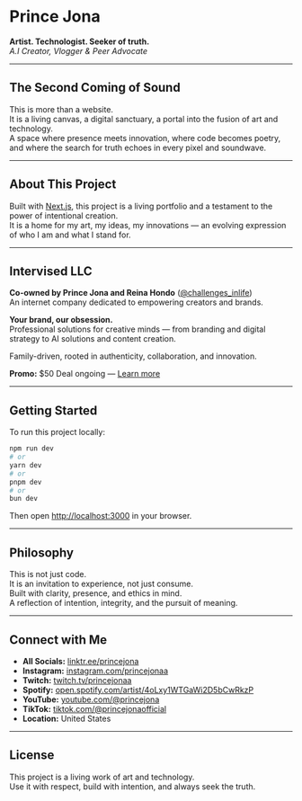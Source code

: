 # Prince Jona

**Artist. Technologist. Seeker of truth.**  
*A.I Creator, Vlogger & Peer Advocate*

---

## The Second Coming of Sound

This is more than a website.  
It is a living canvas, a digital sanctuary, a portal into the fusion of art and technology.  
A space where presence meets innovation, where code becomes poetry,  
and where the search for truth echoes in every pixel and soundwave.

---

## About This Project

Built with [Next.js](https://nextjs.org), this project is a living portfolio and a testament to the power of intentional creation.  
It is a home for my art, my ideas, my innovations — an evolving expression of who I am and what I stand for.

---

## Intervised LLC

**Co-owned by Prince Jona and Reina Hondo** ([@challenges_inlife](https://instagram.com/challenges_inlife))  
An internet company dedicated to empowering creators and brands.

**Your brand, our obsession.**  
Professional solutions for creative minds — from branding and digital strategy to AI solutions and content creation.

Family-driven, rooted in authenticity, collaboration, and innovation.

**Promo:** $50 Deal ongoing — [Learn more](https://square.link/u/mSfBAvKJ?src=sheet)

---

## Getting Started

To run this project locally:

```bash
npm run dev
# or
yarn dev
# or
pnpm dev
# or
bun dev
```

Then open [http://localhost:3000](http://localhost:3000) in your browser.

---

## Philosophy

This is not just code.  
It is an invitation to experience, not just consume.  
Built with clarity, presence, and ethics in mind.  
A reflection of intention, integrity, and the pursuit of meaning.

---

## Connect with Me

- **All Socials:** [linktr.ee/princejona](https://linktr.ee/princejona)
- **Instagram:** [instagram.com/princejonaa](https://instagram.com/princejonaa)
- **Twitch:** [twitch.tv/princejonaa](https://twitch.tv/princejonaa)
- **Spotify:** [open.spotify.com/artist/4oLxy1WTGaWi2D5bCwRkzP](https://open.spotify.com/artist/4oLxy1WTGaWi2D5bCwRkzP)
- **YouTube:** [youtube.com/@princejona](https://www.youtube.com/@princejona)
- **TikTok:** [tiktok.com/@princejonaofficial](https://www.tiktok.com/@princejonaofficial)
- **Location:** United States

---

## License

This project is a living work of art and technology.  
Use it with respect, build with intention, and always seek the truth.

